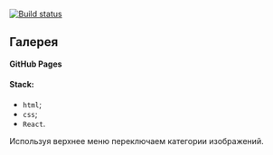 [![Build status](https://ci.appveyor.com/api/projects/status/sef81ti39badqlah/branch/master?svg=true)](https://ci.appveyor.com/project/Tryd0g0lik/gallery/branch/master)
## Галерея

**GitHub Pages**

#### Stack: 
- `html`;
- `css`;
- `React`.

Используя верхнее меню переключаем категории изображений.
